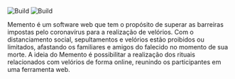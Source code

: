 ![Build](https://github.com/IsabelleNP/memento/workflows/BuildBack/badge.svg)
![Build](https://github.com/IsabelleNP/memento/workflows/BuildFront/badge.svg)


Memento é um software web que tem o propósito de superar as barreiras impostas pelo coronavírus para a realização de velórios. Com o distanciamento social, sepultamentos e velórios estão proibidos ou limitados, afastando os familiares e amigos do falecido no momento de sua morte. A ideia do Memento é possibilitar a realização dos rituais relacionados com velórios de forma online, reunindo os participantes em uma ferramenta web.
